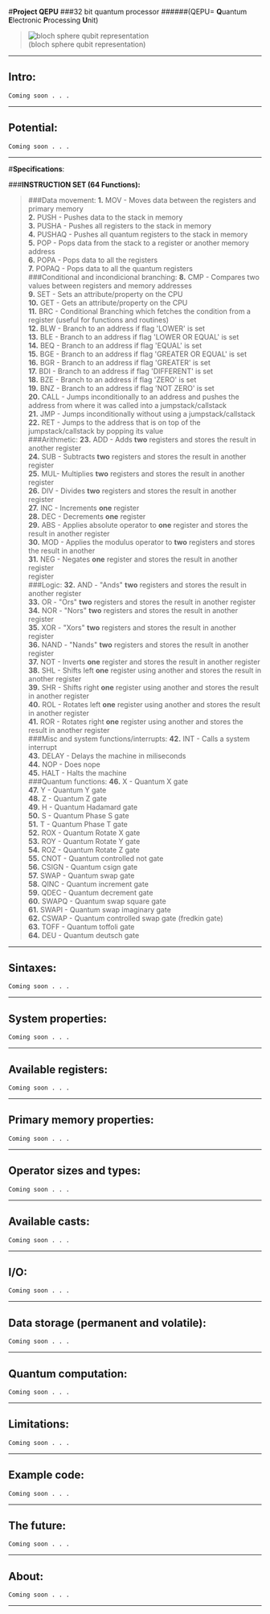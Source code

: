 #**Project QEPU**
###32 bit quantum processor
######(QEPU= **Q**uantum **E**lectronic **P**rocessing **U**nit) 
>![bloch sphere qubit representation](http://i.imgur.com/HtjlQ3l.png?1)  
	(bloch sphere qubit representation)

---
Intro:
------------
```
Coming soon . . .
```
__________
Potential:
------------
```
Coming soon . . .
```
__________
#**Specifications**:

###**INSTRUCTION SET (64 Functions):**
>###Data movement:
>**1.** MOV - Moves data between the registers and primary memory  
	**2.** PUSH - Pushes data to the stack in memory  
	**3.** PUSHA - Pushes all registers to the stack in memory  
	**4.** PUSHAQ - Pushes all quantum registers to the stack in memory  
	**5.** POP - Pops data from the stack to a register or another memory address  
	**6.** POPA - Pops data to all the registers  
	**7.** POPAQ - Pops data to all the quantum registers  
###Conditional and incondicional branching:
>**8.** CMP - Compares two values between registers and memory addresses  
	**9.** SET - Sets an attribute/property on the CPU  
	**10.** GET - Gets an attribute/property on the CPU  
	**11.** BRC - Conditional Branching which fetches the condition from a register (useful for functions and routines)  
	**12.** BLW - Branch to an address if flag 'LOWER' is set  
	**13.** BLE - Branch to an address if flag 'LOWER OR EQUAL' is set  
	**14.** BEQ - Branch to an address if flag 'EQUAL' is set  
	**15.** BGE - Branch to an address if flag 'GREATER OR EQUAL' is set  
	**16.** BGR - Branch to an address if flag 'GREATER' is set  
	**17.** BDI - Branch to an address if flag 'DIFFERENT' is set  
	**18.** BZE - Branch to an address if flag 'ZERO' is set  
	**19.** BNZ - Branch to an address if flag 'NOT ZERO' is set  
	**20.** CALL - Jumps inconditionally to an address and pushes the address from where it was called into a jumpstack/callstack  
	**21.** JMP - Jumps inconditionally without using a jumpstack/callstack  
	**22.** RET - Jumps to the address that is on top of the jumpstack/callstack by popping its value  
###Arithmetic:
>**23.** ADD - Adds **two** registers and stores the result in another register  
**24.** SUB - Subtracts **two** registers and stores the result in another register  
**25.** MUL- Multiplies **two** registers and stores the result in another register  
**26.** DIV - Divides **two** registers and stores the result in another register  
**27.** INC - Increments **one** register  
**28.** DEC - Decrements **one** register  
**29.** ABS - Applies absolute operator to **one** register and stores the result in another register  
**30.** MOD - Applies the modulus operator to **two** registers and stores the result in another  
**31.** NEG - Negates **one** register and stores the result in another register  
register  
###Logic:
>**32.** AND - "Ands" **two** registers and stores the result in another register  
**33.** OR -  "Ors" **two** registers and stores the result in another register  
**34.** NOR - "Nors" **two** registers and stores the result in another register  
**35.** XOR - "Xors" **two** registers and stores the result in another register  
**36.** NAND - "Nands" **two** registers and stores the result in another register  
**37.** NOT - Inverts **one** register and stores the result in another register  
**38.** SHL - Shifts left **one** register using another and stores the result in another register  
**39.** SHR - Shifts right **one** register using another and stores the result in another register  
**40.** ROL - Rotates left **one** register using another and stores the result in another register  
**41.** ROR - Rotates right **one** register using another and stores the result in another register  
###Misc and system functions/interrupts:
>**42.** INT - Calls a system interrupt  
**43.** DELAY - Delays the machine in miliseconds  
**44.** NOP - Does nope  
**45.** HALT - Halts the machine  
###Quantum functions:
>**46.** X - Quantum X gate  
**47.** Y - Quantum Y gate  
**48.** Z - Quantum Z gate  
**49.** H - Quantum Hadamard gate  
**50.** S - Quantum Phase S gate  
**51.** T - Quantum Phase T gate  
**52.** ROX - Quantum Rotate X gate  
**53.** ROY - Quantum Rotate Y gate  
**54.** ROZ - Quantum Rotate Z gate  
**55.** CNOT - Quantum controlled not gate  
**56.** CSIGN - Quantum csign gate  
**57.** SWAP - Quantum swap gate  
**58.** QINC - Quantum increment gate  
**59.** QDEC - Quantum decrement gate  
**60.** SWAPQ - Quantum swap square gate  
**61.** SWAPI - Quantum swap imaginary gate  
**62.** CSWAP - Quantum controlled swap gate (fredkin gate)  
**63.** TOFF - Quantum toffoli gate  
**64.** DEU - Quantum deutsch gate  

----------
Sintaxes:
------------
```
Coming soon . . . 
```
----------
System properties:
------------
```
Coming soon . . . 
```
----------
Available registers:
------------
```
Coming soon . . . 
```
----------
Primary memory properties:
------------
```
Coming soon . . . 
```
----------
Operator sizes and types:
------------
```
Coming soon . . .
```
----------
Available casts:
------------
```
Coming soon . . .
```
__________
I/O:
------------
```
Coming soon . . .
```
__________
Data storage (permanent and volatile):
------------
```
Coming soon . . .
```
__________
Quantum computation:
------------
```
Coming soon . . .
```
__________
Limitations:
------------
```
Coming soon . . .
```
__________
Example code:
------------
```
Coming soon . . .
```
__________
The future:
------------
```
Coming soon . . . 
```
----------
About:
------------
```
Coming soon . . . 
```
----------

